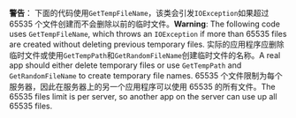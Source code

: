 <span data-ttu-id="7b31f-101">**警告**： 下面的代码使用`GetTempFileName`，该类会引发`IOException`如果超过 65535 个文件创建而不会删除以前的临时文件。</span><span class="sxs-lookup"><span data-stu-id="7b31f-101">**Warning**: The following code uses `GetTempFileName`, which throws an `IOException` if more than 65535 files are created without deleting previous temporary files.</span></span> <span data-ttu-id="7b31f-102">实际的应用程序应删除临时文件或使用`GetTempPath`和`GetRandomFileName`创建临时文件的名称。</span><span class="sxs-lookup"><span data-stu-id="7b31f-102">A real app should either delete temporary files or use `GetTempPath` and `GetRandomFileName` to create temporary file names.</span></span> <span data-ttu-id="7b31f-103">65535 个文件限制为每个服务器，因此在服务器上的另一个应用程序可以使用 65535 的所有文件。</span><span class="sxs-lookup"><span data-stu-id="7b31f-103">The 65535 files limit is per server, so another app on the server can use up all 65535 files.</span></span> 